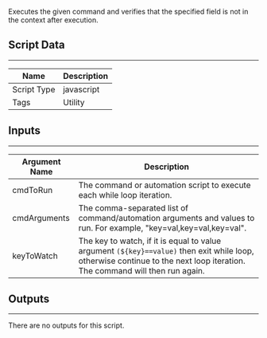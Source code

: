 Executes the given command and verifies that the specified field is not in the context after execution.

## Script Data

---

| **Name** | **Description** |
| --- | --- |
| Script Type | javascript |
| Tags | Utility |

## Inputs

---

| **Argument Name** | **Description** |
| --- | --- |
| cmdToRun | The command or automation script to execute each while loop iteration. |
| cmdArguments | The comma-separated list of command/automation arguments and values to run. For example, "key=val,key=val,key=val". |
| keyToWatch | The key to watch, if it is equal to value argument `(${key}==value)` then exit while loop, otherwise continue to the next loop iteration. The command will then run again.  |

## Outputs

---
There are no outputs for this script.
